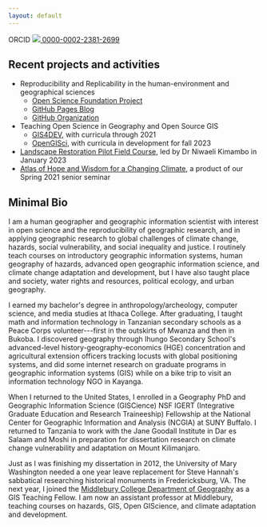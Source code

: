```yaml
---
layout: default
---
```


ORCID [![](https://info.orcid.org/wp-content/uploads/2019/11/orcid_16x16.png) 0000-0002-2381-2699](https://orcid.org/0000-0002-2381-2699)


## Recent projects and activities

- Reproducibility and Replicability in the human-environment and geographical sciences
  - [Open Science Foundation Project](https://doi.org/10.17605/OSF.IO/C5A2R)
  - [GitHub Pages Blog](https://hegsrr.github.io)
  - [GitHub Organization](https://www.github.com/HEGSRR)
- Teaching Open Science in Geography and Open Source GIS
  - [GIS4DEV](https://gis4dev.github.io/), with curricula through 2021
  - [OpenGISci](https://opengisci.github.io/), with curricula in development for fall 2023
- [Landscape Restoration Pilot Field Course](https://storymaps.arcgis.com/stories/79c5ac661778480ab8387426d8788ac2), led by Dr Niwaeli Kimambo in January 2023
- [Atlas of Hope and Wisdom for a Changing Climate](https://sites.google.com/middlebury.edu/adapt/home), a product of our Spring 2021 senior seminar

## Minimal Bio

I am a human geographer and geographic information scientist with interest in open science and the reproducibility of geographic research, and in applying geographic research to global challenges of climate change, hazards, social vulnerability, and social inequality and justice.
I routinely teach courses on introductory geographic information systems, human geography of hazards, advanced open geographic information science, and climate change adaptation and development, but I have also taught  place and society, water rights and resources, political ecology, and urban geography.

I earned my bachelor's degree in anthropology/archeology, computer science, and media studies at Ithaca College.
After graduating, I taught math and information technology in Tanzanian secondary schools as a Peace Corps volunteer---first in the outskirts of Mwanza and then in Bukoba.
I discovered geography through Ihungo Secondary School's advanced-level history-geography-economics (HGE) concentration and agricultural extension officers tracking locusts with global positioning systems, and did some internet research on graduate programs in geographic information systems (GIS) while on a bike trip to visit an information technology NGO in Kayanga.

When I returned to the United States, I enrolled in a Geography PhD and Geographic Information Science (GISCience) NSF IGERT (Integrative Graduate Education and Research Traineeship) Fellowship at the National Center for Geographic Information and Analysis (NCGIA) at SUNY Buffalo.
I returned to Tanzania to work with the Jane Goodall Institute in Dar es Salaam and Moshi in preparation for dissertation research on climate change vulnerability and adaptation on Mount Kilimanjaro.

Just as I was finishing my dissertation in 2012, the University of Mary Washington needed a one year leave replacement for Steve Hannah's sabbatical researching historical monuments in Fredericksburg, VA.
The next year, I joined the [Middlebury College Department of Geography](https://www.middlebury.edu/college/academics/geography) as a GIS Teaching Fellow.
I am now an assistant professor at Middlebury, teaching courses on hazards, GIS, Open GIScience, and climate adaptation and development.
